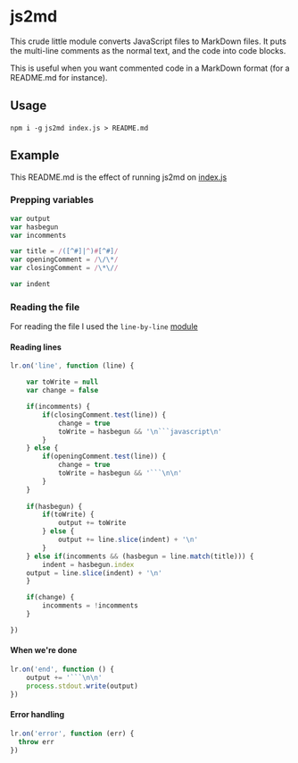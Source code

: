 # js2md
This crude little module converts JavaScript files to MarkDown files.
It puts the multi-line comments as the normal text, and the code into code blocks.

This is useful when you want commented code in a MarkDown format (for a README.md for instance).

## Usage
`npm i -g`
`js2md index.js > README.md`


## Example
This README.md is the effect of running js2md on [index.js]()

### Prepping variables

```javascript
var output
var hasbegun
var incomments

var title = /([^#]|^)#[^#]/
var openingComment = /\/\*/
var closingComment = /\*\//

var indent
```

### Reading the file
For reading the file I used the `line-by-line` [module](https://github.com/Osterjour/line-by-line)
#### Reading lines

```javascript
lr.on('line', function (line) {

	var toWrite = null
	var change = false

	if(incomments) {
		if(closingComment.test(line)) {
			change = true
			toWrite = hasbegun && '\n```javascript\n'
		}
	} else {
		if(openingComment.test(line)) {
			change = true
			toWrite = hasbegun && '```\n\n'
		}
	}
	
	if(hasbegun) {
		if(toWrite) {
			output += toWrite
		} else {
			output += line.slice(indent) + '\n'
		}
	} else if(incomments && (hasbegun = line.match(title))) {
		indent = hasbegun.index
  	output = line.slice(indent) + '\n'
	}

	if(change) {
		incomments = !incomments
	}

})
```

#### When we're done

```javascript
lr.on('end', function () {
    output += '```\n\n'
    process.stdout.write(output)
})
```

#### Error handling

```javascript
lr.on('error', function (err) {
  throw err
})


```

